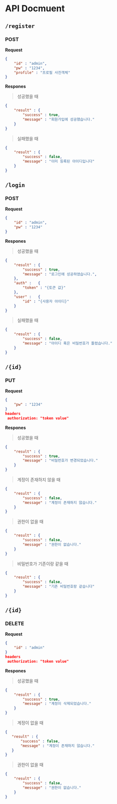 # API Docmuent
## `/register`
### POST
**Request**
```json
{
    "id" : "admin",
    "pw" : "1234",
    "profile" : "프로필 사진객체"
}
```

**Respones**
> 성공했을 때
```json
{
    "result" : {
        "success" : true, 
        "message" : "회원가입에 성공했습니다."
    }
}
```
> 실패했을 때
```json
{
    "result" : {
        "success" : false,
        "message" : "이미 등록된 아이디입니다"
    }
}
```

## `/login`
### POST
**Request**
```json
{
    "id" : "admin",
    "pw" : "1234"
}
```

**Respones**
> 성공했을 때
```json
{
    "result" : {
        "success" : true,
        "message" : "로그인에 성공하였습니다.",
    },
    "auth" :   {
        "token" : "{토큰 값}"
    },
    "user" :   {
        "id" : "{사용자 아이디}"
    }
}
``` 

> 실패했을 때
```json
{
    "result" : {
        "success" : false,
        "message" : "아이디 혹은 비밀번호가 틀렸습니다."
    }
}
```

## `/{id}`
### PUT
**Request**

```json
{
    "pw" : "1234"
}
headers
 authorization: "token value"
```
**Respones**
> 성공했을 때
```json
{
    "result" : {
        "success" : true,
        "message" : "비밀번호가 변경되었습니다."
    }
}
```


> 계정이 존재하지 않을 때
```json
{
    "result" : {
        "success" : false,
        "message" : "계정이 존재하지 않습니다."
    }
}
```

> 권한이 없을 때
```json
{
    "result" : {
        "success" : false,
        "message" : "권한이 없습니다."
    }
}
```

> 비밀번호가 기존이랑 같을 때
```json
{
    "result" : {
        "success" : false,
        "message" : "기존 비밀번호랑 같습니다"
    }
}
```

## `/{id}`
### DELETE
**Request**
```json
{
    "id" : "admin"
}
headers
 authorization: "token value"
```

**Respones**
> 성공했을 때
```json
{
    "result" : {
        "success" : true,
        "message" : "계정이 삭제되었습니다."
    }
}
```

 > 계정이 없을 때
 ```json
{
    "result" : {
        "success" : false,
        "message" : "계정이 존재하지 않습니다."
    }
}
```

> 권한이 없을 때
```json
{
    "result" : {
        "success" : false,
        "message" : "권한이 없습니다."
    }
}
```
